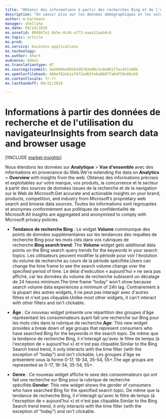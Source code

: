 ```yaml
---
title: "Obtenir des informations à partir des recherches Bing et de l'utilisation du navigateur"
description: "En savoir plus sur les données démographiques et les volumes de recherche associés à vos recherches."
author: m-hartmann
manager: shellyha
ms.date: 09/24/2018
ms.assetid: 804847a1-bb5e-4c44-a773-eaaa11aab6c6
ms.topic: article
ms.prod: 
ms.service: business-applications
ms.technology: 
ms.author: mhart
audience: Admin
ms.translationtype: HT
ms.sourcegitcommit: 9a509b6e98583d8782e00c5c0e081f7ec451180b
ms.openlocfilehash: 606ef62eb1e7472ad63fe0a88077a6df59e88c69
ms.contentlocale: fr-fr
ms.lasthandoff: 09/22/2018

---
```


# <a name="insights-from-search-data-and-browser-usage"></a><span data-ttu-id="ccd8b-103">Informations à partir des données de recherche et de l'utilisation du navigateur</span><span class="sxs-lookup"><span data-stu-id="ccd8b-103">Insights from search data and browser usage</span></span>

[!INCLUDE [market-insights](../includes/market-insights.md)]

<span data-ttu-id="ccd8b-104">Nous étendons les données sur **Analytique** > **Vue d'ensemble** avec des informations en provenance du Web.</span><span class="sxs-lookup"><span data-stu-id="ccd8b-104">We're extending the data on **Analytics** > **Overview** with insights from the web.</span></span> <span data-ttu-id="ccd8b-105">Obtenez des informations précises et exploitables sur votre marque, vos produits, la concurrence et le secteur à partir des sources de données issues de la recherche et de la navigation sur le Web de Microsoft.</span><span class="sxs-lookup"><span data-stu-id="ccd8b-105">Get accurate and actionable insights on your brand, products, competition, and industry from Microsoft’s proprietary web search and browse data sources.</span></span> <span data-ttu-id="ccd8b-106">Toutes les informations sont regroupées et anonymes conformément aux politiques de confidentialité de Microsoft.</span><span class="sxs-lookup"><span data-stu-id="ccd8b-106">All insights are aggregated and anonymized to comply with Microsoft privacy policies.</span></span>

- <span data-ttu-id="ccd8b-107">**Tendance de recherche Bing** : Le widget **Volume** communique des points de données supplémentaires sur les tendances des requêtes de recherche Bing pour les mots clés dans vos rubriques de recherche.</span><span class="sxs-lookup"><span data-stu-id="ccd8b-107">**Bing search trend**: The **Volume** widget gets additional data points on the Bing search query trends for the keywords in your search topics.</span></span> <span data-ttu-id="ccd8b-108">Les utilisateurs peuvent modifier la période pour voir l'évolution du volume de recherche au cours de la période spécifiée.</span><span class="sxs-lookup"><span data-stu-id="ccd8b-108">Users can change the time frame to see the search volume change over the specified period of time.</span></span> <span data-ttu-id="ccd8b-109">Le délai d'exécution « aujourd'hui » ne sera pas affiché, car les données du volume de recherche subissent un décalage de 24 heures minimum.</span><span class="sxs-lookup"><span data-stu-id="ccd8b-109">The time frame “today” won't show because search volume data experiences a minimum of 24h lag.</span></span> <span data-ttu-id="ccd8b-110">Contrairement à la plupart des autres widgets, il ne peut pas interagir avec d'autres filtres et n'est pas cliquable.</span><span class="sxs-lookup"><span data-stu-id="ccd8b-110">Unlike most other widgets, it can't interact with other filters and isn't clickable.</span></span>

- <span data-ttu-id="ccd8b-111">**Âge** : Ce nouveau widget présente une répartition des groupes d'âge représentant les consommateurs ayant fait une recherche sur Bing pour les mots clés dans la rubrique de recherche.</span><span class="sxs-lookup"><span data-stu-id="ccd8b-111">**Age**: This new widget provides a break down of age groups that represent consumers who have searched Bing for the keywords in the search topic.</span></span> <span data-ttu-id="ccd8b-112">De même que la tendance de recherche Bing, il n'interagit qu'avec le filtre de temps (à l'exception de « aujourd'hui ») et n'est pas cliquable.</span><span class="sxs-lookup"><span data-stu-id="ccd8b-112">Similar to the Bing Search trend trend, it only interacts with the time filter (with the exception of “today”) and isn't clickable.</span></span> <span data-ttu-id="ccd8b-113">Les groupes d'âge se présentent sous la forme 0-17, 18-34, 35-54, 55+.</span><span class="sxs-lookup"><span data-stu-id="ccd8b-113">The age groups are represented as 0-17, 18-34, 35-54, 55+.</span></span> 

- <span data-ttu-id="ccd8b-114">**Genre** : Ce nouveau widget affiche le sexe des consommateurs qui ont fait une recherche sur Bing pour la rubrique de recherche spécifiée.</span><span class="sxs-lookup"><span data-stu-id="ccd8b-114">**Gender**: This new widget shows the gender of consumers who have searched Bing for the specified search topic.</span></span> <span data-ttu-id="ccd8b-115">De même que la tendance de recherche Bing, il n'interagit qu'avec le filtre de temps (à l'exception de « aujourd'hui ») et n'est pas cliquable.</span><span class="sxs-lookup"><span data-stu-id="ccd8b-115">Similar to the Bing Search trend trend, it only interacts with the time filter (with the exception of “today”) and isn't clickable.</span></span>

